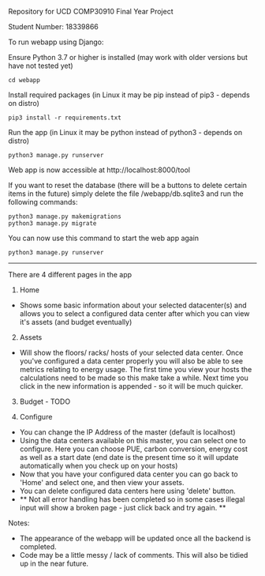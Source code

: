 Repository for UCD COMP30910 Final Year Project

Student Number: 18339866

To run webapp using Django:

Ensure Python 3.7 or higher is installed (may work with older versions but have not tested yet)


```
cd webapp
```

Install required packages (in Linux it may be pip instead of pip3 - depends on distro)
```
pip3 install -r requirements.txt
```

Run the app (in Linux it may be python instead of python3 - depends on distro)

```
python3 manage.py runserver
```

Web app is now accessible at http://localhost:8000/tool

If you want to reset the database (there will be a buttons to delete certain items in the future) simply delete the file /webapp/db.sqlite3 and run the following commands:

```
python3 manage.py makemigrations
python3 manage.py migrate
```

You can now use this command to start the web app again
```
python3 manage.py runserver
```

---

There are 4 different pages in the app

1. Home 
- Shows some basic information about your selected datacenter(s) and allows you to select a configured data center after which you can view it's assets (and budget eventually)

2. Assets
- Will show the floors/ racks/ hosts of your selected data center. Once you've configured a data center properly you will also be able to see metrics relating to energy usage. The first time you view your hosts the calculations need to be made so this make take a while. Next time you click in the new information is appended - so it will be much quicker. 

3. Budget - TODO

4. Configure 
- You can change the IP Address of the master (default is localhost)
- Using the data centers available on this master, you can select one to configure. Here you can choose PUE, carbon conversion, energy cost as well as a start date (end date is the present time so it will update automatically when you check up on your hosts)
- Now that you have your configured data center you can go back to 'Home' and select one, and then view your assets. 
- You can delete configured data centers here using 'delete' button.
- ** Not all error handling has been completed so in some cases illegal input will show a broken page - just click back and try again. **

Notes:
- The appearance of the webapp will be updated once all the backend is completed.
- Code may be a little messy / lack of comments. This will also be tidied up in the near future.